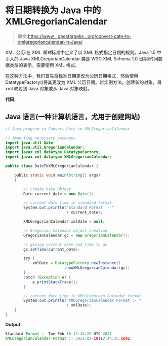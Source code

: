 # 将日期转换为 Java 中的 XMLGregorianCalendar

> 原文:[https://www . geesforgeks . org/convert-date-to-xmlgregoriancalendar-in-Java/](https://www.geeksforgeeks.org/convert-date-to-xmlgregoriancalendar-in-java/)

XML 公历:在 XML *模式*标准中定义了以 XML 格式指定日期的规则。Java 1.5 中引入的 Java XMLGregorianCalendar 类是 W3C XML Schema 1.0 日期/时间数据类型的表示，需要使用 XML 格式。

在这种方法中，我们首先将标准日期更改为公历日期格式，然后使用 DatatypeFactory()将其更改为 XML 公历日期。新实例方法，创建新的对象，将 xml 映射到 Java 对象或从 Java 对象映射。

**代码:**

## Java 语言(一种计算机语言，尤用于创建网站)

```java
// Java program to Convert Date to XMLGregorianCalendar

// importing necessary packages
import java.util.Date;
import java.util.GregorianCalendar;
import javax.xml.datatype.DatatypeFactory;
import javax.xml.datatype.XMLGregorianCalendar;

public class DateToXMLGregorianCalendar {

    public static void main(String[] args)
    {

        // Create Date Object
        Date current_date = new Date();

        // current date time in standard format
        System.out.println("Standard Format :- "
                           + current_date);

        XMLGregorianCalendar xmlDate = null;

        // Gregorian Calendar object creation
        GregorianCalendar gc = new GregorianCalendar();

        // giving current date and time to gc
        gc.setTime(current_date);

        try {
            xmlDate = DatatypeFactory.newInstance()
                          .newXMLGregorianCalendar(gc);
        }
        catch (Exception e) {
            e.printStackTrace();
        }

        // current date time in XMLGregorain Calendar format
        System.out.println("XMLGregorianCalendar Format :- "
                           + xmlDate);
    }
}
```

**Output**

```java
Standard Format :- Tue Feb 16 17:44:25 UTC 2021
XMLGregorianCalendar Format :- 2021-02-16T17:44:25.164Z
```